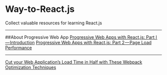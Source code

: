 # Way-to-React.js
Collect valuable resources for learning React.js

----------

##About Progressive Web App
[Progressive Web Apps with React.js: Part I — Introduction][1]
[Progressive Web Apps with React.js: Part 2 — Page Load Performance][2]


----------


[Cut your Web Application’s Load Time in Half with These Webpack Optimization Techniques][3]


  [1]: https://medium.com/@addyosmani/progressive-web-apps-with-react-js-part-2-page-load-performance-33b932d97cf2
  [2]: https://medium.com/@addyosmani/progressive-web-apps-with-react-js-part-2-page-load-performance-33b932d97cf2
  [3]: https://medium.com/netscape/cut-your-web-applications-load-time-in-half-with-these-webpack-optimization-techniques-e9f92dbaab4e